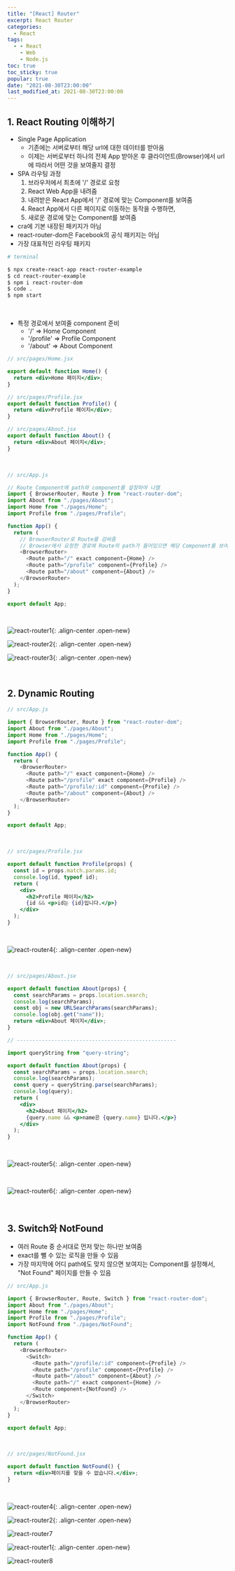 ```yaml
---
title: "[React] Router"
excerpt: React Router
categories:
  - React
tags:
  - - React
    - Web
    - Node.js
toc: true
toc_sticky: true
popular: true
date: "2021-08-30T23:00:00"
last_modified_at: 2021-08-30T23:00:00
---
```


## 1. React Routing 이해하기

- Single Page Application
  - 기존에는 서버로부터 해당 url에 대한 데이터를 받아옴
  - 이제는 서버로부터 하나의 전체 App 받아온 후 클라이언트(Browser)에서 url에 따라서 어떤 것을 보여줄지 결정
- SPA 라우팅 과정
  1. 브라우저에서 최초에 '/' 경로로 요청
  2. React Web App을 내려줌
  3. 내려받은 React App에서 '/' 경로에 맞는 Component를 보여줌
  4. React App에서 다른 페이지로 이동하는 동작을 수행하면,
  5. 새로운 경로에 맞는 Component를 보여줌
- cra에 기본 내장된 패키지가 아님
- react-router-dom은 Facebook의 공식 패키지는 아님
- 가장 대표적인 라우팅 패키지

```bash
# terminal

$ npx create-react-app react-router-example
$ cd react-router-example
$ npm i react-router-dom
$ code .
$ npm start
```

<br>

- 특정 경로에서 보여줄 component 준비
  - '/' => Home Component
  - '/profile' => Profile Component
  - '/about' => About Component

```jsx
// src/pages/Home.jsx

export default function Home() {
  return <div>Home 페이지</div>;
}

// src/pages/Profile.jsx
export default function Profile() {
  return <div>Profile 페이지</div>;
}

// src/pages/About.jsx
export default function About() {
  return <div>About 페이지</div>;
}
```

<br>

```js
// src/App.js

// Route Component에 path와 component를 설정하여 나열
import { BrowserRouter, Route } from "react-router-dom";
import About from "./pages/About";
import Home from "./pages/Home";
import Profile from "./pages/Profile";

function App() {
  return (
    // BrowserRouter로 Route를 감싸줌
    // Browser에서 요청한 경로에 Route의 path가 들어있으면 해당 Component를 보여줌
    <BrowserRouter>
      <Route path="/" exact component={Home} />
      <Route path="/profile" component={Profile} />
      <Route path="/about" component={About} />
    </BrowserRouter>
  );
}

export default App;
```

<br>

![react-router1](https://user-images.githubusercontent.com/62803763/131361573-8ad896f6-9731-4b58-bef6-b0b7d9194d2f.PNG){: .align-center .open-new}

![react-router2](https://user-images.githubusercontent.com/62803763/131361609-419931cd-78de-4fb9-8610-41f52c109d0a.PNG){: .align-center .open-new}

![react-router3](https://user-images.githubusercontent.com/62803763/131361633-ff0bb00b-eed1-4c63-8023-441fd8981cc8.PNG){: .align-center .open-new}

<br>

## 2. Dynamic Routing

```js
// src/App.js

import { BrowserRouter, Route } from "react-router-dom";
import About from "./pages/About";
import Home from "./pages/Home";
import Profile from "./pages/Profile";

function App() {
  return (
    <BrowserRouter>
      <Route path="/" exact component={Home} />
      <Route path="/profile" exact component={Profile} />
      <Route path="/profile/:id" component={Profile} />
      <Route path="/about" component={About} />
    </BrowserRouter>
  );
}

export default App;
```

<br>

```jsx
// src/pages/Profile.jsx

export default function Profile(props) {
  const id = props.match.params.id;
  console.log(id, typeof id);
  return (
    <div>
      <h2>Profile 페이지</h2>
      {id && <p>id는 {id}입니다.</p>}
    </div>
  );
}
```

<br>

![react-router4](https://user-images.githubusercontent.com/62803763/131369788-ef1f4ec7-e55a-4f40-917d-b815b3dcbed2.PNG){: .align-center .open-new}

<br>

```jsx
// src/pages/About.jsx

export default function About(props) {
  const searchParams = props.location.search;
  console.log(searchParams);
  const obj = new URLSearchParams(searchParams);
  console.log(obj.get("name"));
  return <div>About 페이지</div>;
}

// ---------------------------------------------------

import queryString from "query-string";

export default function About(props) {
  const searchParams = props.location.search;
  console.log(searchParams);
  const query = queryString.parse(searchParams);
  console.log(query);
  return (
    <div>
      <h2>About 페이지</h2>
      {query.name && <p>name은 {query.name} 입니다.</p>}
    </div>
  );
}
```

<br>

![react-router5](https://user-images.githubusercontent.com/62803763/131373124-07a59b60-9c15-454e-8e2a-62f91bef13d0.PNG){: .align-center .open-new}

<br>

![react-router6](https://user-images.githubusercontent.com/62803763/131373358-fe56abcc-6e84-4311-9247-a644e6473216.PNG){: .align-center .open-new}

<br>

## 3. Switch와 NotFound

- 여러 Route 중 순서대로 먼저 맞는 하나만 보여줌
- exact를 뺄 수 있는 로직을 만들 수 있음
- 가장 마지막에 어디 path에도 맞지 않으면 보여지는 Component를 설정해서, "Not Found" 페이지를 만들 수 있음

```js
// src/App.js

import { BrowserRouter, Route, Switch } from "react-router-dom";
import About from "./pages/About";
import Home from "./pages/Home";
import Profile from "./pages/Profile";
import NotFound from "./pages/NotFound";

function App() {
  return (
    <BrowserRouter>
      <Switch>
        <Route path="/profile/:id" component={Profile} />
        <Route path="/profile" component={Profile} />
        <Route path="/about" component={About} />
        <Route path="/" exact component={Home} />
        <Route component={NotFound} />
      </Switch>
    </BrowserRouter>
  );
}

export default App;
```

<br>

```jsx
// src/pages/NotFound.jsx

export default function NotFound() {
  return <div>페이지를 찾을 수 없습니다.</div>;
}
```

<br>

![react-router4](https://user-images.githubusercontent.com/62803763/131369788-ef1f4ec7-e55a-4f40-917d-b815b3dcbed2.PNG){: .align-center .open-new}

![react-router2](https://user-images.githubusercontent.com/62803763/131361609-419931cd-78de-4fb9-8610-41f52c109d0a.PNG){: .align-center .open-new}

![react-router7](https://user-images.githubusercontent.com/62803763/131375570-be98e5b3-0cc6-4775-9e51-28932fb74b3d.PNG)

![react-router1](https://user-images.githubusercontent.com/62803763/131361573-8ad896f6-9731-4b58-bef6-b0b7d9194d2f.PNG){: .align-center .open-new}

![react-router8](https://user-images.githubusercontent.com/62803763/131375597-361ba213-9625-481a-9828-40e712edb930.PNG)

<br>
